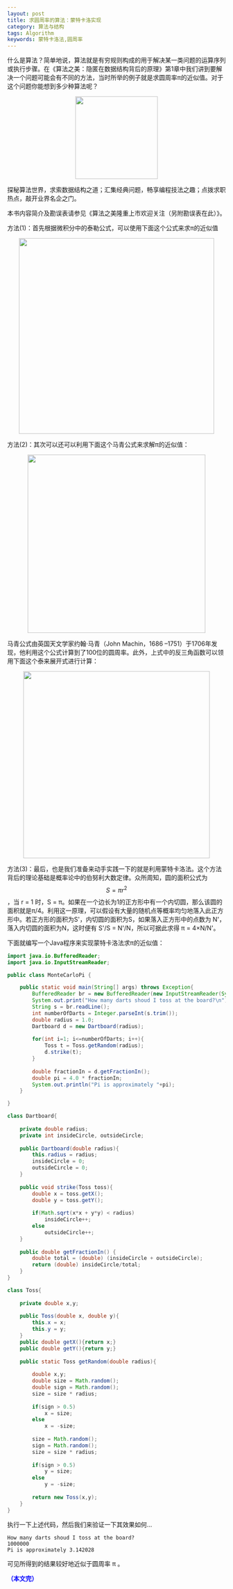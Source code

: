 ```yaml
---
layout: post
title: 求圆周率的算法：蒙特卡洛实现
category: 算法与结构
tags: Algorithm
keywords: 蒙特卡洛法,圆周率
---
```




什么是算法？简单地说，算法就是有穷规则构成的用于解决某一类问题的运算序列或执行步骤。在《算法之美：隐匿在数据结构背后的原理》第1章中我们讲到要解决一个问题可能会有不同的方法，当时所举的例子就是求圆周率π的近似值。对于这个问题你能想到多少种算法呢？

<p align="center">
<img src="https://fzuo.github.io/assets/img/leetcode/leetcode06.png" width="190">
</p>

探秘算法世界，求索数据结构之道；汇集经典问题，畅享编程技法之趣；点拨求职热点，敲开业界名企之门。

本书内容简介及勘误表请参见《算法之美隆重上市欢迎关注（另附勘误表在此）》。


方法(1)：首先根据微积分中的泰勒公式，可以使用下面这个公式来求π的近似值

<p align="center">
<img src="https://fzuo.github.io/assets/img/program/program13.png" width="450">
</p>

方法(2)：其次可以还可以利用下面这个马青公式来求解π的近似值：

<p align="center">
<img src="https://fzuo.github.io/assets/img/program/program14.png" width="410">
</p>

马青公式由英国天文学家约翰·马青（John Machin，1686 –1751）于1706年发现，他利用这个公式计算到了100位的圆周率。此外，上式中的反三角函数可以领用下面这个泰来展开式进行计算：

<p align="center">
<img src="https://fzuo.github.io/assets/img/program/program15.png" width="430">
</p>

方法(3)：最后，也是我们准备来动手实践一下的就是利用蒙特卡洛法。这个方法背后的理论基础是概率论中的伯努利大数定律。众所周知，圆的面积公式为 $$S = πr^2$$，当 r = 1 时，S = π。如果在一个边长为1的正方形中有一个内切圆，那么该圆的面积就是π/4。利用这一原理，可以假设有大量的随机点等概率均匀地落入此正方形中。若正方形的面积为S'，内切圆的面积为S，如果落入正方形中的点数为 N'，落入内切圆的面积为N，这时便有 S'/S = N'/N，所以可据此求得 π = 4×N/N'。

下面就编写一个Java程序来实现蒙特卡洛法求π的近似值：

```java
import java.io.BufferedReader;
import java.io.InputStreamReader;

public class MonteCarloPi {

	public static void main(String[] args) throws Exception{
		BufferedReader br = new BufferedReader(new InputStreamReader(System.in));
		System.out.print("How many darts shoud I toss at the board?\n");
		String s = br.readLine();
		int numberOfDarts = Integer.parseInt(s.trim());
		double radius = 1.0;
		Dartboard d = new Dartboard(radius);
		
		for(int i=1; i<=numberOfDarts; i++){
			Toss t = Toss.getRandom(radius);
			d.strike(t);
		}
		
		double fractionIn = d.getFractionIn();
		double pi = 4.0 * fractionIn;
		System.out.println("Pi is approximately "+pi);
	}

}

class Dartboard{
	
	private double radius;
	private int insideCircle, outsideCircle;
	
	public Dartboard(double radius){
		this.radius = radius;
		insideCircle = 0;
		outsideCircle = 0;
	}
	
	public void strike(Toss toss){
		double x = toss.getX();
		double y = toss.getY();
		
		if(Math.sqrt(x*x + y*y) < radius)
			insideCircle++;
		else
			outsideCircle++;
	}
	
	public double getFractionIn() {
		double total = (double) (insideCircle + outsideCircle);
		return (double) insideCircle/total;
	}
}

class Toss{
	
	private double x,y;
	
	public Toss(double x, double y){
		this.x = x;
		this.y = y;
	}
	public double getX(){return x;}
	public double getY(){return y;}
	
	public static Toss getRandom(double radius){
		
		double x,y;
		double size = Math.random();
		double sign = Math.random();
		size = size * radius;
		
		if(sign > 0.5)
			x = size;
		else
			x = -size;
		
		size = Math.random();
		sign = Math.random();
		size = size * radius;
		
		if(sign > 0.5)
			y = size;
		else
			y = -size;
		
		return new Toss(x,y);
	}
}
```

执行一下上述代码，然后我们来验证一下其效果如何...

```
How many darts shoud I toss at the board?
1000000
Pi is approximately 3.142028
```

可见所得到的结果较好地近似于圆周率 π 。

<span style="color:blue">**（本文完）**</span>
